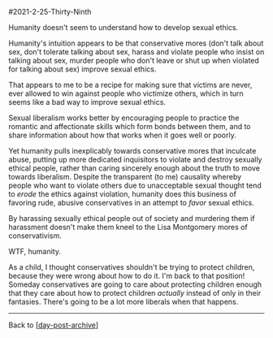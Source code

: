 #2021-2-25-Thirty-Ninth

Humanity doesn't seem to understand how to develop sexual ethics.

Humanity's intuition appears to be that conservative mores (don't talk about sex, don't tolerate talking about sex, harass and violate people who insist on talking about sex, murder people who don't leave or shut up when violated for talking about sex) improve sexual ethics.

That appears to me to be a recipe for making sure that victims are never, ever allowed to win against people who victimize others, which in turn seems like a bad way to improve sexual ethics.

Sexual liberalism works better by encouraging people to practice the romantic and affectionate skills which form bonds between them, and to share information about how that works when it goes well or poorly.

Yet humanity pulls inexplicably towards conservative mores that inculcate abuse, putting up more dedicated inquisitors to violate and destroy sexually ethical people, rather than caring sincerely enough about the truth to move towards liberalism.  Despite the transparent (to me) causality whereby people who want to violate others due to unacceptable sexual thought tend to *erode* the ethics against violation, humanity does this business of favoring rude, abusive conservatives in an attempt to *favor* sexual ethics.

By harassing sexually ethical people out of society and murdering them if harassment doesn't make them kneel to the Lisa Montgomery mores of conservativism.

WTF, humanity.

As a child, I thought conservatives shouldn't be trying to protect children, because they were wrong about how to do it.  I'm back to that position!  Someday conservatives are going to care about protecting children enough that they care about how to protect children *actually* instead of only in their fantasies.  There's going to be a lot more liberals when that happens.

---

Back to [[day-post-archive]]

[//begin]: # "Autogenerated link references for markdown compatibility"
[day-post-archive]: day-post-archive.md "Day Post Archive"
[//end]: # "Autogenerated link references"